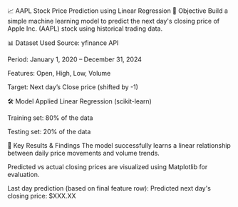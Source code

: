 📈 AAPL Stock Price Prediction using Linear Regression
🧠 Objective
Build a simple machine learning model to predict the next day's closing price of Apple Inc. (AAPL) stock using historical trading data.

📊 Dataset Used
Source: yfinance API

Period: January 1, 2020 – December 31, 2024

Features: Open, High, Low, Volume

Target: Next day’s Close price (shifted by -1)

🛠️ Model Applied
Linear Regression (scikit-learn)

Training set: 80% of the data

Testing set: 20% of the data

📌 Key Results & Findings
The model successfully learns a linear relationship between daily price movements and volume trends.

Predicted vs actual closing prices are visualized using Matplotlib for evaluation.

Last day prediction (based on final feature row): Predicted next day's closing price: $XXX.XX
